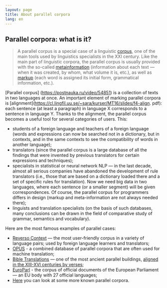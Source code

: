 ```yaml
---
layout: page
title: About parallel corpora
lang: en
---
```



## Parallel corpora: what is it?

> A parallel corpus is a special case of a linguistic [corpus](https://postnauka.ru/video/7783), one of the main tools used by linguistics specialists in the XXI century. Like the main part of linguistic corpora, the parallel corpus is usually provided with the so-called [metainformation](https://ru.wikipedia.org/wiki/%D0%9C%D0%B5%D1%82%D0%B0%D0%B4%D0%B0%D0%BD%D0%BD%D1%8B%D0%B5) (information about each text — when it was created, by whom, what volume it is, etc.), as well as [markup](http://www.lomonosov-fund.ru/enc/ru/encyclopedia:0127221:article) (each word is assigned its initial form, grammatical information, etc.).

[Parallel corpus] (https://postnauka.ru/video/54851) is a collection of texts in two languages at once. An important element of marking parallel corpora is [alignment](https://cl.lingfil.uu.se/~sara/kurser/MT16/slides/f4-align. pdf): each sentence (at least a paragraph) in language X corresponds to a sentence in language Y. Thanks to the alignment, the parallel corpus becomes a useful tool for several categories of users. This:

* students of a foreign language and teachers of a foreign language (words and expressions can now be searched not in a dictionary, but in contexts, and in the same contexts to see the compatibility of words in another language);
* translators (since the parallel corpus is a large database of all the findings that were invented by previous translators for certain expressions and techniques);
* specialists in statistical or neural network NLP — in the last decade, almost all serious companies have abandoned the development of rule translators (i.e., those that are based on a dictionary loaded there and a set of specific rules for translation). Now we need big data in two languages, where each sentence (or a smaller segment) will be given correspondences. Of course, the parallel corpus for programmers differs in design (markup and meta-information are not always needed there);
* linguists and translation specialists (on the basis of such databases, many conclusions can be drawn in the field of comparative study of grammar, semantics and vocabulary).

Here are the most famous examples of parallel cases:
* [Reverso Context](https://context.reverso.net/%D0%BF%D0%B5%D1%80%D0%B5%D0%B2%D0%BE%D0%B4/) — the most user-friendly corpus in a variety of language pairs; used by foreign language learners and translators;
* [OPUS](http://opus.nlpl.eu/) - a combined database of parallel corpora that are often used for machine translation;
* [Bible Translations](http://christos-c.com/bible/) — one of the most ancient parallel buildings, [aligned in the XIII-XVI centuries by verses](https://ru.wikipedia.org/wiki/%D0%91%D0%B8%D0%B1%D0%BB%D0%B8%D1%8F#%D0%94%D0%B5%D0%BB%D0%B5%D0%BD%D0%B8%D0%B5_%D0%BD%D0%B0_%D0%B3%D0%BB%D0%B0%D0%B2%D1%8B_%D0%B8_%D1%81%D1%82%D0%B8%D1%85%D0%B8);
* [EuroParl](https://www.statmt.org/europarl/) - the corpus of official documents of the European Parliament — an EU body with 27 official languages;
* [Here](https://www.clarin.eu/resource-families/parallel-corpora) you can look at some more known parallel corpora.
